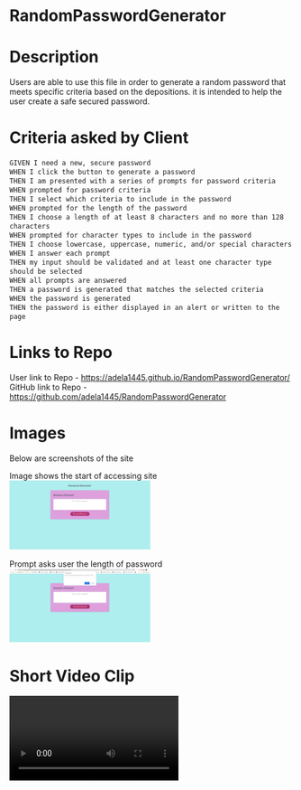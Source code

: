# RandomPasswordGenerator

# Description

Users are able to use this file in order to generate a random password that meets specific criteria based on the depositions. it is intended to help the user create a safe secured password.

# Criteria asked by Client

```
GIVEN I need a new, secure password
WHEN I click the button to generate a password
THEN I am presented with a series of prompts for password criteria
WHEN prompted for password criteria
THEN I select which criteria to include in the password
WHEN prompted for the length of the password
THEN I choose a length of at least 8 characters and no more than 128 characters
WHEN prompted for character types to include in the password
THEN I choose lowercase, uppercase, numeric, and/or special characters
WHEN I answer each prompt
THEN my input should be validated and at least one character type should be selected
WHEN all prompts are answered
THEN a password is generated that matches the selected criteria
WHEN the password is generated
THEN the password is either displayed in an alert or written to the page
```

# Links to Repo

User link to Repo - https://adela1445.github.io/RandomPasswordGenerator/
GitHub link to Repo - https://github.com/adela1445/RandomPasswordGenerator

# Images

Below are screenshots of the site

Image shows the start of accessing site
<img src ="Assets\Password Generator_Homepage.png" width ="250">

Prompt asks user the length of password
<img src ="Assets\Password Generator_PassLength_Prompt.png" width ="250">

# Short Video Clip

<video src ="Assets\RandomPasswordGenerator_ShortClip.webm">
